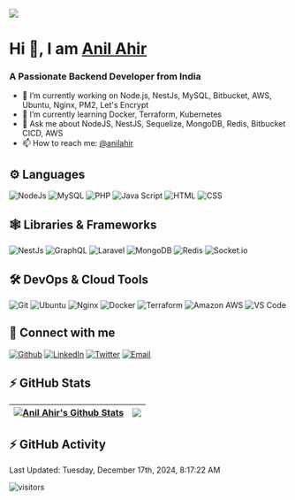 [![](banner.gif)][unsplash]

# Hi 👋, I am [Anil Ahir][website]

### A Passionate Backend Developer from India

- 🔭 I’m currently working on Node.js, NestJs, MySQL, Bitbucket, AWS, Ubuntu, Nginx, PM2, Let's Encrypt
- 🌱 I’m currently learning Docker, Terraform, Kubernetes
- 💬 Ask me about NodeJS, NestJS, Sequelize, MongoDB, Redis, Bitbucket CICD, AWS
- 📫 How to reach me: [@anilahir][email]

## ⚙ Languages

![NodeJs](https://img.shields.io/badge/-NodeJs-black?style=flat-square&logo=node.js)
![MySQL](https://img.shields.io/badge/-MySQL-134e61?style=flat-square&logo=mysql)
![PHP](https://img.shields.io/badge/-PHP-2f353b?style=flat-square&logo=php)
![Java Script](https://img.shields.io/badge/-Java%20Script-black?style=flat-square&logo=javascript)
![HTML](https://img.shields.io/badge/-HTML-white?style=flat-square&logo=html5)
![CSS](https://img.shields.io/badge/-CSS-167dbe?style=flat-square&logo=css3)

## 🕸 Libraries & Frameworks

![NestJs](https://img.shields.io/badge/-NestJs-e0234e?style=flat-square&logo=nestjs)
![GraphQL](https://img.shields.io/badge/-GraphQL-e10098?style=flat-square&logo=graphql)
![Laravel](https://img.shields.io/badge/-Laravel-black?style=flat-square&logo=laravel)
![MongoDB](https://img.shields.io/badge/-MongoDB-ffffff?style=flat-square&logo=mongodb)
![Redis](https://img.shields.io/badge/-Redis-black?style=flat-square&logo=redis)
![Socket.io](https://img.shields.io/badge/-Socket.io-black?style=flat-square&logo=socket.io)

## 🛠 DevOps & Cloud Tools

![Git](https://img.shields.io/badge/-Git-black?style=flat-square&logo=git)
![Ubuntu](https://img.shields.io/badge/-Ubuntu-black?style=flat-square&logo=ubuntu)
![Nginx](https://img.shields.io/badge/-Nginx-008a34?style=flat-square&logo=nginx)
![Docker](https://img.shields.io/badge/-Docker-black?style=flat-square&logo=docker)
![Terraform](https://img.shields.io/badge/-Terraform-5c4ee5?style=flat-square&logo=terraform)
![Amazon AWS](https://img.shields.io/badge/-Amazon%20AWS-232F3E?style=flat-square&logo=amazon-aws)
![VS Code](https://img.shields.io/badge/-VS%20Code-007bcd?style=flat-square&logo=visualstudiocode)

## 🤝 Connect with me

[![Github](https://img.shields.io/badge/github-171515?style=for-the-badge&logo=github&logoColor=white)][github]
[![LinkedIn](https://img.shields.io/badge/LinkedIn-0077B5?style=for-the-badge&logo=linkedin&logoColor=white)][linkedin]
[![Twitter](https://img.shields.io/badge/Twitter-1DA1F2?style=for-the-badge&logo=twitter&logoColor=white)][twitter]
[![Email](https://img.shields.io/badge/Gmail-D14836?style=for-the-badge&logo=gmail&logoColor=white)][email]

## ⚡ GitHub Stats

| <a href="https://github.com/anilahir/github-readme-stats"><img align="center" src="https://github-readme-stats.vercel.app/api?username=anilahir&show_icons=true&include_all_commits=true&theme=buefy&hide_border=true" alt="Anil Ahir's Github Stats" /></a> | <a href="https://github.com/anilahir/github-readme-stats"><img align="center" src="https://github-readme-stats.vercel.app/api/top-langs/?username=anilahir&layout=compact&theme=buefy&hide_border=true" /></a> |
| ------------------------------------------------------------------------------------------------------------------------------------------------------------------------------------------------------------------------------------------------------------ | -------------------------------------------------------------------------------------------------------------------------------------------------------------------------------------------------------------- |

## ⚡ GitHub Activity

<!--RECENT_ACTIVITY:start-->
   <!--RECENT_ACTIVITY:end-->
   <!--RECENT_ACTIVITY:last_update-->
Last Updated: Tuesday, December 17th, 2024, 8:17:22 AM
   <!--RECENT_ACTIVITY:last_update_end-->

![visitors](https://visitor-badge.laobi.icu/badge?page_id=anilahir/anilahir)

[unsplash]: https://unsplash.com/@benkolde?utm_source=unsplash&utm_medium=referral&utm_content=creditCopyText
[website]: https://github.com/anilahir
[github]: https://github.com/anilahir
[email]: mailto:anil220.306@gmail.com
[twitter]: https://twitter.com/anilahir220
[linkedin]: https://www.linkedin.com/in/anilahir
